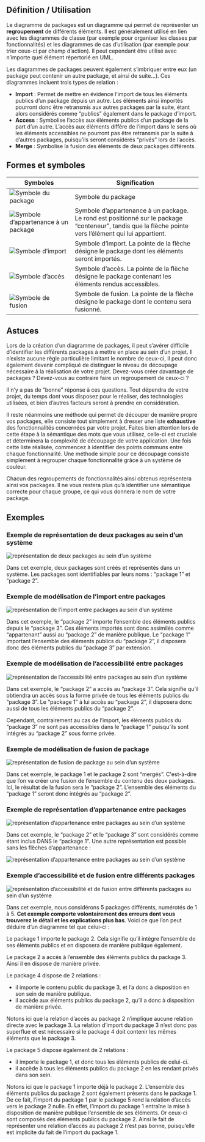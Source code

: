 ## Définition / Utilisation

Le diagramme de packages est un diagramme qui permet de représenter un **regroupement** de différents éléments. Il est généralement utilisé en lien avec les diagrammes de classe (par exemple pour organiser les classes par fonctionnalités) et les diagrammes de cas d’utilisation (par exemple pour trier ceux-ci par champ d’action). Il peut cependant être utilisé avec n’importe quel élément répertorié en UML.

Les diagrammes de packages peuvent également s’imbriquer entre eux (un package peut contenir un autre package, et ainsi de suite…). Ces diagrammes incluent trois types de relation : 

- **Import** : Permet de mettre en évidence l’import de tous les éléments publics d’un package depuis un autre. Les éléments ainsi importés pourront donc être retransmis aux autres packages par la suite, étant alors considérés comme “publics” également dans le package d’import.
- **Access** : Symbolise l’accès aux éléments publics d’un package de la part d’un autre. L’accès aux éléments diffère de l’import dans le sens où les éléments accessibles ne pourront pas être retransmis par la suite à d’autres packages, puisqu’ils seront considérés “privés” lors de l’accès.
- **Merge** : Symbolise la fusion des éléments de deux packages différents.

## Formes et symboles

| Symboles | Signification |
| --- | --- |
| ![Symbole du package](https://raw.githubusercontent.com/Microleadoff/content/master/lang/fr/courses/Ing%C3%A9nierie/Conception/UML/courses/0060%20-%20Diagramme%20de%20package/images/image11.png) | Symbole du package |
| ![Symbole d’appartenance à un package](https://raw.githubusercontent.com/Microleadoff/content/master/lang/fr/courses/Ing%C3%A9nierie/Conception/UML/courses/0060%20-%20Diagramme%20de%20package/images/image1.png) | Symbole d’appartenance à un package. Le rond est positionné sur le package “conteneur”, tandis que la flèche pointe vers l’élément qui lui appartient. |
| ![Symbole d’import](https://raw.githubusercontent.com/Microleadoff/content/master/lang/fr/courses/Ing%C3%A9nierie/Conception/UML/courses/0060%20-%20Diagramme%20de%20package/images/image2.png) | Symbole d’import. La pointe de la flèche désigne le package dont les éléments seront importés. |
| ![Symbole d’accès](https://raw.githubusercontent.com/Microleadoff/content/master/lang/fr/courses/Ing%C3%A9nierie/Conception/UML/courses/0060%20-%20Diagramme%20de%20package/images/image8.png) | Symbole d’accès. La pointe de la flèche désigne le package contenant les éléments rendus accessibles. |
| ![Symbole de fusion](https://raw.githubusercontent.com/Microleadoff/content/master/lang/fr/courses/Ing%C3%A9nierie/Conception/UML/courses/0060%20-%20Diagramme%20de%20package/images/image3.png) | Symbole de fusion. La pointe de la flèche désigne le package dont le contenu sera fusionné. |

## Astuces

Lors de la création d’un diagramme de packages, il peut s’avérer difficile d’identifier les différents packages à mettre en place au sein d’un projet. Il n’existe aucune règle particulière limitant le nombre de ceux-ci, il peut donc également devenir compliqué de distinguer le niveau de découpage nécessaire à la réalisation de votre projet. Devez-vous créer davantage de packages ? Devez-vous au contraire faire un regroupement de ceux-ci ?

Il n’y a pas de “bonne” réponse à ces questions. Tout dépendra de votre projet, du temps dont vous disposez pour le réaliser, des technologies utilisées, et bien d’autres facteurs seront à prendre en considération.

Il reste néanmoins une méthode qui permet de découper de manière propre vos packages, elle consiste tout simplement à dresser une liste **exhaustive** des fonctionnalités concernées par votre projet. Faites bien attention lors de cette étape à la sémantique des mots que vous utilisez, celle-ci est cruciale et déterminera la complexité de découpage de votre application. Une fois cette liste réalisée, commencez à identifier des points communs entre chaque fonctionnalité. Une méthode simple pour ce découpage consiste simplement à regrouper chaque fonctionnalité grâce à un système de couleur.

Chacun des regroupements de fonctionnalités ainsi obtenus représentera ainsi vos packages. Il ne vous restera plus qu’à identifier une sémantique correcte pour chaque groupe, ce qui vous donnera le nom de votre package.

## Exemples

### Exemple de représentation de deux packages au sein d’un système

![représentation de deux packages au sein d’un système](https://raw.githubusercontent.com/Microleadoff/content/master/lang/fr/courses/Ing%C3%A9nierie/Conception/UML/courses/0060%20-%20Diagramme%20de%20package/images/image6.png)

Dans cet exemple, deux packages sont créés et représentés dans un système. Les packages sont identifiables par leurs noms :  “package 1” et “package 2”.

### Exemple de modélisation de l’import entre packages

![représentation de l’import entre packages au sein d’un système](https://raw.githubusercontent.com/Microleadoff/content/master/lang/fr/courses/Ing%C3%A9nierie/Conception/UML/courses/0060%20-%20Diagramme%20de%20package/images/image10.png)

Dans cet exemple, le “package 2” importe l’ensemble des éléments publics depuis le “package 3”. Ces éléments importés sont donc assimilés comme “appartenant” aussi au “package 2” de manière publique. Le “package 1” important l’ensemble des éléments publics du “package 2”, il disposera donc des éléments publics du “package 3” par extension.

### Exemple de modélisation de l’accessibilité entre packages

![représentation de l’accessibilité entre packages au sein d’un système](https://raw.githubusercontent.com/Microleadoff/content/master/lang/fr/courses/Ing%C3%A9nierie/Conception/UML/courses/0060%20-%20Diagramme%20de%20package/images/image5.png)

Dans cet exemple, le “package 2” a accès au “package 3”. Cela signifie qu’il obtiendra un accès sous la forme privée de tous les éléments publics du “package 3”.
Le “package 1” à lui accès au “package 2”, il disposera donc aussi de tous les éléments publics du “package 2”.

Cependant, contrairement au cas de l’import, les éléments publics du “package 3” ne sont pas accessibles dans le “package 1” puisqu’ils sont intégrés au “package 2” sous forme privée.

### Exemple de modélisation de fusion de package

![représentation de fusion de package au sein d’un système](https://raw.githubusercontent.com/Microleadoff/content/master/lang/fr/courses/Ing%C3%A9nierie/Conception/UML/courses/0060%20-%20Diagramme%20de%20package/images/image9.png)

Dans cet exemple, le package 1 et le package 2 sont “mergés”. C'est-à-dire que l’on va créer une fusion de l’ensemble du contenu des deux packages. Ici, le résultat de la fusion sera le “package 2”. L’ensemble des éléments du “package 1” seront donc intégrés au “package 2”.

### Exemple de représentation d’appartenance entre packages

![représentation d’appartenance entre packages au sein d’un système](https://raw.githubusercontent.com/Microleadoff/content/master/lang/fr/courses/Ing%C3%A9nierie/Conception/UML/courses/0060%20-%20Diagramme%20de%20package/images/image12.png)

Dans cet exemple, le “package 2” et le “package 3” sont considérés comme étant inclus DANS le “package 1”. Une autre représentation est possible sans les flèches d’appartenance : 

![représentation d’appartenance entre packages au sein d’un système](https://raw.githubusercontent.com/Microleadoff/content/master/lang/fr/courses/Ing%C3%A9nierie/Conception/UML/courses/0060%20-%20Diagramme%20de%20package/images/image4.png)

### Exemple d’accessibilité et de fusion entre différents packages

![représentation d’accessibilité et de fusion entre différents packages au sein d’un système](https://raw.githubusercontent.com/Microleadoff/content/master/lang/fr/courses/Ing%C3%A9nierie/Conception/UML/courses/0060%20-%20Diagramme%20de%20package/images/image7.png)

Dans cet exemple, nous considérons 5 packages différents, numérotés de 1 à 5. __Cet exemple comporte volontairement des erreurs dont vous trouverez le détail et les explications plus bas__. Voici ce que l’on peut déduire d’un diagramme tel que celui-ci :

Le package 1 importe le package 2. Cela signifie qu’il intègre l’ensemble de ses éléments publics et en disposera de manière publique également.

Le package 2 a accès à l’ensemble des éléments publics du package 3. Ainsi il en dispose de manière privée.

Le package 4 dispose de 2 relations : 

- il importe le contenu public du package 3, et l’a donc à disposition en son sein de manière publique.
- il accède aux éléments publics du package 2, qu’il a donc à disposition de manière privée.

Notons ici que la relation d’accès au package 2 n’implique aucune relation directe avec le package 3. La relation d’import du package 3 n’est donc pas superflue et est nécessaire si le package 4 doit contenir les mêmes éléments que le package 3.

Le package 5 dispose également de 2 relations : 

- il importe le package 1, et donc tous les éléments publics de celui-ci.
- il accède à tous les éléments publics du package 2 en les rendant privés dans son sein.

Notons ici que le package 1 importe déjà le package 2. L’ensemble des éléments publics du package 2 sont également présents dans le package 1. De ce fait, l’import du package 1 par le package 5 rend la relation d’accès vers le package 2 nulle. En effet, l’import du package 1 entraîne la mise à disposition de manière publique l’ensemble de ses éléments. Or ceux-ci sont composés des éléments publics du package 2. Ainsi le fait de représenter une relation d’accès au package 2 n’est pas bonne, puisqu’elle est implicite du fait de l’import du package 1.
